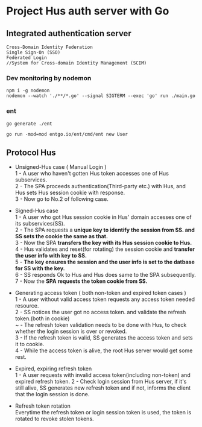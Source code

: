 # Project Hus auth server with Go

## Integrated authentication server

```
Cross-Domain Identity Federation
Single Sign-On (SSO)
Federated Login
//System for Cross-domain Identity Management (SCIM)
```

### Dev monitoring by nodemon

```
npm i -g nodemon
nodemon --watch './**/*.go' --signal SIGTERM --exec 'go' run ./main.go
```

### ent

```
go generate ./ent

go run -mod=mod entgo.io/ent/cmd/ent new User
```

## Protocol Hus

- Unsigned-Hus case ( Manual Login )<br>
  1 - A user who haven't gotten Hus token accesses one of Hus subservices.<br>
  2 - The SPA proceeds authentication(Third-party etc.) with Hus, and Hus sets Hus session cookie with response.<br>
  3 - Now go to No.2 of following case.<br>

- Signed-Hus case<br>
  1 - A user who got Hus session cookie in Hus' domain accesses one of its subservices(SS).<br>
  2 - The SPA requests a **unique key to identify the session from SS. and SS sets the cookie the same as that.**<br>
  3 - Now the SPA **transfers the key with its Hus session cookie to Hus.**<br>
  4 - Hus validates and reset(for rotating) the session cookie and **transfer the user info with key to SS.**<br>
  5 - **The key ensures the session and the user info is set to the datbase for SS with the key.**<br>
  6 - SS responds Ok to Hus and Hus does same to the SPA subsequently.<br>
  7 - Now the **SPA requests the token cookie from SS.**<br>

- Generating access token ( both non-token and expired token cases )<br>
  1 - A user without valid access token requests any access token needed resource.<br>
  2 - SS notices the user got no access token. and validate the refresh token.(both in cookie)<br>
  ~ - The refresh token validation needs to be done with Hus, to check whether the login session is over or revoked.<br>
  3 - If the refresh token is valid, SS generates the access token and sets it to cookie.<br>
  4 - While the access token is alive, the root Hus server would get some rest.<br>

- Expired, expiring refresh token<br>
  1 - A user requests with invalid access token(including non-token) and expired refresh token.
  2 - Check login session from Hus server, if it's still alive, SS generates new refresh token and if not, informs the client that the login session is done.<br>

- Refresh token rotation<br>
  Everytime the refresh token or login session token is used, the token is rotated to revoke stolen tokens.
